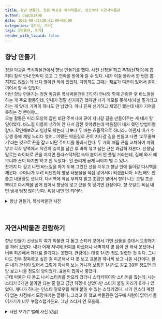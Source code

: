 ```yaml
---
title: 향낭 만들기, 정원 박광훈 복식박물관, 성신여대 자연사박물관
author: dapin1490
date: 2022-08-31T20:42:00+09:00
categories: [지식, 기타]
tags: [박물관, 후기]
render_with_liquid: false
---
```


<div>
    <h2>향낭 만들기</h2>
    <p>정원 박광훈 복식박물관에서 향낭 만들기를 했다. 사전 신청을 하고 추첨(선착순)에 뽑혀야 참석 안내 연락이 오고 그 연락을 받아야 갈 수 있다. 내가 이걸 몰라서 한 번은 뽑히지도 않았는데 냅다 찾아간 적이 있었지. 다행히도 그때는 재료가 여분이 있어서 같이 끼어서 할 수 있었다.<br>
    이번 향낭 만들기는 정원 박광훈 복식박물관을 간단히 안내와 함께 관람한 후 바느질을 하는 게 주요 활동인데, 안내가 정말 신기하긴 했지만 내가 메모를 못해서(사실 필기라고 하는 게 맞다) 기억이 하나도 안 남았다. 아니 진짜 신기하고 재밌긴 했는데 내가 기억을 못하는 것 뿐이야..<br>
    오늘 활동은 미리 모양이 잡힌 비단 주머니에 끈이 지나갈 길을 만들어주는 게 내가 할 일이었다. 바느질 이름이 생각이 안 나서 잠깐 찾아봤는데 박음질이 내가 했던 방법이랑 같다. 확인해보려고 영상도 봤는데 나보다 두 배는 효율적으로 하더라.. 어쩐지 내가 수강생 중에 제일 느리다 했어.. 어쨌든 박음질로 끈이 지나갈 길을 만들고 나면 '고무줄빼기'라는 것으로 끈을 잡고 비단 주머니를 통과시킨다. 두 개의 매듭 끈을 교차하여 끼워넣고 각각 양쪽에서 약간의 길이를 남긴 후 바짝 묶고 남은 끈은 과감히 자른다. 선생님 말로는 라이터로 끈을 지지면 플라스틱처럼 녹아 붙어서 안 풀릴 거라는데, 집에 와서 해보니까 끈이 타기만 하고 안 녹았다.. 안 풀리게 곱게 써야지 별 수 있나.<br>
    끈까지 다 감고 나면 바느질을 하기 위해 그렸던 선을 지우고 향낭 안에 들어갈 다시백을 채운다. 주머니가 무려 비단인데 향낭 내용물을 직접 넣어서야 되겠습니까. 비단에도 안 좋고 내용물도 샙니다. 다시백에 욕심 부리지 말고 조금만 넣어서 향이 나는 오일 조금 뿌리고 다시백을 곱게 접어서 향낭에 넣고 끈을 쭉 당기면 완성이다. 향 오일도 욕심 내면 냄새 엄청 많이 난다. 욕심 내면 안 되더라.<br>
    </p>
    <div>
        <details>
            <summary>향낭 만들기, 복식박물관 사진</summary>
            <figure>
                <img src="/assets/img/category-daily/220831-1-scent-bag-kit.jpg">
                <figcaption>향낭 만들기 재료</figcaption>
            </figure>
            <p>왼쪽부터 비단 주머니에 밑선을 그을 자와 수예용 수성펜, 매듭 끈, 다시백, 고무줄빼기, 프로그램 팜플렛이 있고, 다시백 위에 포장용 상자가 있다. 포장용 상자에는 복식박물관 스티커가 붙어 있다.</p>
            <figure>
                <img src="/assets/img/category-daily/220831-2-my-scent-bag.jpg">
                <figcaption>완성한 향낭</figcaption>
            </figure>
            <p>사진은 학식당에서 찍었다. 향낭 만들고 나서 밥 먹으러 가서 밥 받아 놓고 먹기 전에 찍은 거다. 꽃 자수는 목공풀로 붙인 거라고 했다. 진짜 비단 주머니에 자수가 되어 있는 게 아니다.</p>
            <figure>
                <img src="/assets/img/category-daily/220831-3-park-K-H-model.jpg">
                <figcaption>정원 박광훈 모형</figcaption>
            </figure>
            <p>복식박물관에 600여 벌의 한복을 기증하셨고, 19년도에 돌아가셨다고 한다. 같이 프로그램을 들었던 아주머님들은 다들 저 방 안에 있는 가구가 익숙하다며 반가워하셨지만 나는 인두나 화로 같은 것 빼고는 잘 모르겠다.</p>
            <figure>
                <img src="/assets/img/category-daily/220831-4-teddy-family.jpg">
                <figcaption>한복 입은 테디베어들</figcaption>
            </figure>
            <p>박물관에 찾아오는 어린이들이 가장 좋아하는 것이라고 한다. 박물관 구석에 있다.</p>
            <figure>
                <img src="/assets/img/category-daily/220831-5-queen.jpg">
                <figcaption>전시관에서 찍은 사진</figcaption>
            </figure>
            <p>자세한 설명 내용은 기억이 안 난다. 황비가 입는 예복이었다고 들은 것 같다. 손에 든 물건은 나중에 다시 찾아봤는데 '규'라고 부르면 되는 것 같다.</p>
            <figure>
                <img src="/assets/img/category-daily/220831-6-innerwear.jpg">
                <figcaption>전시관에서 찍은 속치마 사진</figcaption>
            </figure>
            <p>저 때깔 고운 치마가 속치마라고 한다! 중국의 한푸는 몸에 딱 붙어서 몸매를 드러내는 걸 미로 여기지만 한국의 한복은 비단으로 지은 옷을 겹겹이 입어서 풍성하게 만드는 것을 미로 여겼다고 한다. 당시엔 비싸고 귀한 재료였던 비단을 많이 살 수 있다는 재력을 보여준다는 의미도 있었다고 한다. 그래서 속옷도 저렇게 풀을 먹여 모양을 잡아주게 하거나(제일 왼쪽), 물을 들여 꾸미기도 했다고 한다(오른쪽 삼색 치마). 아래에 살짝 보이는 건 진짜 속옷이다. 이너웨어라고 부르는 그 속옷.</p>
            <figure>
                <img src="/assets/img/category-daily/220831-7-button.jpg">
                <figcaption>전시되어 있던 단추</figcaption>
            </figure>
            <p>도슨트 설명에서는 듣지 못했지만 내가 예뻐서 찍었다.</p>
        </details>
    </div>
</div>

<br>
<br>

<div>
    <h2>자연사박물관 관람하기</h2>
    <p>향낭 만들기 선생님이 여기 박물관 다 돌고 스티커 모아서 가면 선물을 준대서 도장깨기를 하러 갔었다. 내가 어제 저녁에 커피를 마셨더니 새벽까지 영 잠이 안 와서 못잤더니 너무 피곤해서 제대로 즐기지는 못했다. 관람에는 대충 1시간 정도 걸렸던 것 같다. 그나마도 전부 정독하고 싶은 걸 피곤해서 다 못 보고 표본만 하나씩 보고 나온 시간이다. 물론 내가 관심이 있어서 그렇게 자세히 보는 거니까 보통은 1시간도 길고 30분 정도면 금방 보고 나올 정도의 양이었다. 표본이 많아서 좋았다.<br>
    근데 박물관 다 돌고 나서 스티커를 받으러 갔더니 스티커북이랑 스티커를 줬는데, 나는 스티커 3개만 붙이면 되는 줄 알고 금방 하겠네 싶었다만 스티커 붙일 자리가 6개나 있었다. 게다가 하나는 인스타 팔로우를 해야 붙일 수 있는 스티커였다. 내가 인스타 계정이 없는 시점에서 도장깨기는 글렀다. 그리고 이 학교 박물관은 입구에 사람이 없어서 들어가기가 너무 부담스럽거든요. 그냥 스티커 안 모을래..</p>
    <details>
        <summary>사진 보기(* 벌레 사진 있음)</summary>
        <figure>
            <img src="/assets/img/category-daily/220831-9-okenite.jpg">
            <figcaption>오케나이트</figcaption>
        </figure>
        <p>광석인데 곰팡이같이 생겨서 신기해서 찍었다.</p>
        <figure>
            <img src="/assets/img/category-daily/220831-10-agate.jpg">
            <figcaption>아게이트</figcaption>
        </figure>
        <p>예뻐서 찍었다. 굳이 내 마음에 더 들었던 전시물을 고르자면 자수정 기둥이긴 한데 그건 핸드폰 카메라로 내 마음에 들게 찍을 자신도 없고 기운도 없어서 그냥 이걸로 대리만족한 셈 치자.</p>
        <figure>
            <img src="/assets/img/category-daily/220831-11-cocculus-trilobus.jpg">
            <figcaption>댕댕이덩굴 표본</figcaption>
        </figure>
        <p>이름이 재밌어서 찍었다. 이 식물에 대해서는 아무것도 모른다.</p>
        <figure>
            <img src="/assets/img/category-daily/220831-12-robinia-pseudoacacia.jpg">
            <figcaption>아까시나무 표본</figcaption>
        </figure>
        <p>보통 아카시아 나무라고 부르는 것들이 사실은 이 식물이라고 들은 적 있는 것 같다. 학명도 잘 읽어보면 슈도아카시아라고 써있다. 이름부터 가짜 아카시아라니 한 존재의 이름으로서는 퍽 유감스러운 작명입니다만 학자들이 다 그렇죠 뭐. 학자들은 감성이 중요한 게 아니거든요. 저건 필요해서 지은 이름이지 예쁘라고 지은 이름이 아니니까 저렇게 불러야 했던 이유가 있을 겁니다.</p>
        <figure>
            <img src="/assets/img/category-daily/220831-13-na-bang.jpg">
            <figcaption>나방 표본 사진</figcaption>
        </figure>
        <p>내가 필요를 못느껴서 안 찍긴 했는데, 이게 바닥에 곤충 표본을 모아서 소용돌이라든가 동심원 같이 모양을 만들어서 전시한 부분에 있던 거라 따로 써있는 이름은 없고 곤충 표본 밑에 같이 꽂는 표본 이름표만 있다. 문제는 그 이름표는 저 나방에 가려서 안 보인다는 거지. 그래도 이름은 대충 안다. 옥색긴꼬리나방 아니야? 이건 전에 다른 박물관에서 본 적 있는데 생긴 게 딱 눈에 들어와서 금방 외웠어. 크기만 작았다면 귀엽다고 생각했을 테지만 저게 살아서 날아다닌다고 생각하면 아무리 때깔이 고와도 나는 피하고 싶어.</p>
        <figure>
            <img src="/assets/img/category-daily/220831-14-bang-dong-sa-ni.jpg">
            <figcaption>방동사니 모형</figcaption>
        </figure>
        <p>내가 집 근처 강가 걸어다니다가 저렇게 생긴 식물을 몇 번 봤거든. 이름을 몰라서 사진만 찍어뒀던 것 같은데 저게 딱 그 식물이랑 비슷하게 생겨서 이건가 하고 찍어왔다. 근데 아닐 수도 있음.</p>
        <figure>
            <img src="/assets/img/category-daily/220831-15-plant-eat-beetle.jpg">
            <figcaption>식식성 풍뎅이류 설명과 한살이 그림</figcaption>
        </figure>
        <p>내가 사는 집 옥상에 500리터들이 노란 수조가 있는데, 거기에 물 대신 흙이 채워져 있어. 매년 그 흙을 뒤적거리면 꼭 저렇게 생긴 굼벵이들이 서너 마리씩 굴러나오더라고. 대체 뭔가 싶었는데 여기 식식성 풍뎅이 설명이랑 한살이 보니까 대충 식식성 풍뎅이 중 하나가 아닐까 싶어서 찍었다. 난 한 번도 성체를 본 적이 없어..</p>
        <figure>
            <img src="/assets/img/category-daily/220831-16-worm.jpg">
            <figcaption>꽃무지류 유충 모형</figcaption>
        </figure>
        <p>옥상 화분에서 나오는 굼벵이가 딱 저렇게 생기고 저정도 크기야. 근처에 장수풍뎅이 유충 모형도 있었는데 그건 크기가 집에 있는 것보다 컸어.</p>
        <figure>
            <img src="/assets/img/category-daily/220831-17-leopard-cat.jpg">
            <figcaption>삵</figcaption>
        </figure>
        <p>삵이 그래도 육식성 포식자인데 너무 애처로운 얼굴과 자세로 박제된 것 같아서 사진 찍었다. 저건 너무 아기 고양이 같잖아. 저 위에 청설모 박제가 있었는데 그게 더 당당했어.</p>
        <figure>
            <img src="/assets/img/category-daily/220831-18-black-naped-oriole.jpg">
            <figcaption>꾀꼬리</figcaption>
        </figure>
        <p>꾀꼬리가 노란색인 줄은 몰랐다. 신기해서 찍었다.</p>
        <figure>
            <img src="/assets/img/category-daily/220831-19-marsh-tit.jpg">
            <figcaption>쇠박새</figcaption>
        </figure>
        <p>가끔 길가다 보면 보이는 참새 정도 크기에 팬더 색깔인 새 이름을 몰라서 팬더 참새라고 불렀는데 이 새인 것 같다.</p>
        <figure>
            <img src="/assets/img/category-daily/220831-20-great-tit.jpg">
            <figcaption>박새</figcaption>
        </figure>
        <p>쇠박새랑 비슷하게 생겼는데 좀 더 크다. 이 새도 내가 이름을 몰라서 부르던 팬더 참새랑 비슷하게 생기긴 했는데 그 새는 아닐 것 같다.</p>
    </details>
</div>